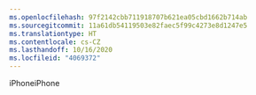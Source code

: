 ```yaml
---
ms.openlocfilehash: 97f2142cbb711918707b621ea05cbd1662b714ab
ms.sourcegitcommit: 11a61db54119503e82faec5f99c4273e8d1247e5
ms.translationtype: HT
ms.contentlocale: cs-CZ
ms.lasthandoff: 10/16/2020
ms.locfileid: "4069372"
---
```

<span data-ttu-id="a29ea-101">iPhone</span><span class="sxs-lookup"><span data-stu-id="a29ea-101">iPhone</span></span>